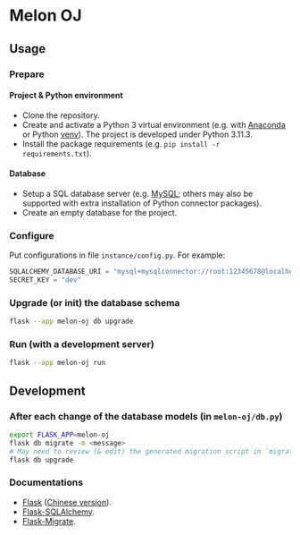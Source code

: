 # Melon OJ

## Usage

### Prepare

#### Project & Python environment

- Clone the repository.
- Create and activate a Python 3 virtual environment (e.g. with [Anaconda](https://anaconda.org/) or Python [venv](https://docs.python.org/3/library/venv.html)). The project is developed under Python 3.11.3.
- Install the package requirements (e.g. `pip install -r requirements.txt`).

#### Database

- Setup a SQL database server (e.g. [MySQL](https://www.mysql.com/); others may also be supported with extra installation of Python connector packages).
- Create an empty database for the project.

### Configure

Put configurations in file `instance/config.py`. For example:
```python
SQLALCHEMY_DATABASE_URI = "mysql+mysqlconnector://root:12345678@localhost/melon_oj"
SECRET_KEY = "dev"
```

### Upgrade (or init) the database schema
```sh
flask --app melon-oj db upgrade
```

### Run (with a development server)

```sh
flask --app melon-oj run
```

## Development

### After each change of the database models (in `melon-oj/db.py`)
```sh
export FLASK_APP=melon-oj
flask db migrate -m <message>
# May need to review (& edit) the generated migration script in `migrations/versions/`.
flask db upgrade
```

### Documentations

- [Flask](https://flask.palletsprojects.com/en/2.3.x/) ([Chinese version](https://dormousehole.readthedocs.io/en/latest/)).
- [Flask-SQLAlchemy](https://flask-sqlalchemy.palletsprojects.com/en/3.0.x/quickstart/).
- [Flask-Migrate](https://flask-migrate.readthedocs.io/).
